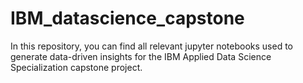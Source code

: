 # IBM_datascience_capstone

In this repository, you can find all relevant jupyter notebooks used to generate data-driven insights for the IBM Applied Data Science Specialization capstone project.
